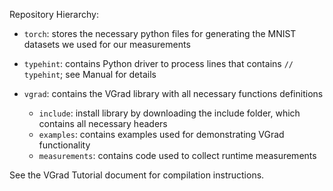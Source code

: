 Repository Hierarchy:

- `torch`: stores the necessary python files for generating the MNIST datasets we used for our measurements

- `typehint`: contains Python driver to process lines that contains `// typehint`; see Manual for details

- `vgrad`: contains the VGrad library with all necessary functions definitions
  - `include`: install library by downloading the include folder, which contains all necessary headers
  - `examples`: contains examples used for demonstrating VGrad functionality
  - `measurements`: contains code used to collect runtime measurements

See the VGrad Tutorial document for compilation instructions.
